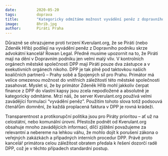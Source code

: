```yaml
---
date:         2020-05-20
tags:         doprava
title:        "Kategoricky odmítáme možnost vyvádění peněz z dopravního podniku ze strany Pirátů. Záležitost bude řešit dozorčí rada"
image: 	      8hrib.jpg
author:       Piráti Praha
---
```


Důrazně se ohrazujeme proti tvrzení Kverulant.org, že se Piráti (nebo Zdeněk Hřib) podílejí na vyvádění peněz z Dopravního podniku skrze advokátní kancelář Rowan Legal. Předně musíme upozornit na to, že Piráti mají na dění v Dopravním podniku jen velmi malý vliv. V kontrolních orgánech městské společnosti DPP mají Piráti pouze dva zástupce a v exekutivních orgánech nikoho. DPP je tak plně pod taktovkou našich koaličních partnerů – Prahy sobě a Spojených sil pro Prahu. Primátor má velice omezenou možnost do vnitřních záležitostí této městské společnosti zasahovat. Myslet si, že by primátor Zdeněk Hřib mohl jakkoliv čerpat finance z DPP do vlastní kapsy jsou zcela nepodložené a absolutně je kategoricky odmítáme. Mrzí náš, že server Kverulant.org používá velmi zavádějící formulaci “vyvádění peněz”. Použitím tohoto slova totiž podsouvá čtenářům domnění, že každá proplacená faktura v DPP je rovná krádeži. 

Transparentnost a protikorupční politika jsou pro Piráty prioritou – ať už na celostátní, nebo komunální úrovni. Přestože podnět od Kverulant.org obsahuje mnoho zavádějících informací, dílčí zjištění považujeme za relevantní a nebereme na lehkou váhu, že mohlo dojít k porušení zákona o veřejných zakázkách a případných interních procedur DPP. Právě proto kancelář primátora celou záležitost obratem předala k řešení dozorčí radě DPP, což je v těchto případech standardní postup. 


